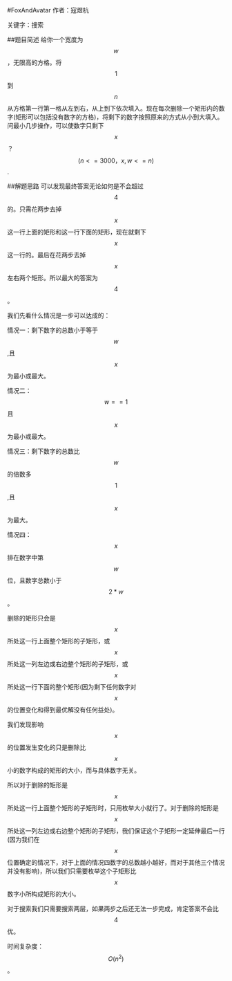 #FoxAndAvatar
作者：寇煜杭

关键字：搜索

##题目简述
 给你一个宽度为$$w$$，无限高的方格。将$$1$$到$$n$$从方格第一行第一格从左到右，从上到下依次填入。现在每次删除一个矩形内的数字(矩形可以包括没有数字的方格)，将剩下的数字按照原来的方式从小到大填入。问最小几步操作，可以使数字只剩下$$x$$？$$(n<=3000，x,w<=n)$$.

##解题思路
  可以发现最终答案无论如何是不会超过$$4$$的。只需花两步去掉$$x$$这一行上面的矩形和这一行下面的矩形，现在就剩下$$x$$这一行的。最后在花两步去掉$$x$$左右两个矩形。所以最大的答案为$$4$$。

我们先看什么情况是一步可以达成的：

情况一：剩下数字的总数小于等于$$w$$,且$$x$$为最小或最大。

情况二：$$w==1$$且$$x$$为最小或最大。

情况三：剩下数字的总数比$$w$$的倍数多$$1$$,且$$x$$为最大。

情况四：$$x$$排在数字中第$$w$$位，且数字总数小于$$2*w$$。

删除的矩形只会是$$x$$所处这一行上面整个矩形的子矩形，或$$x$$所处这一列左边或右边整个矩形的子矩形，或$$x$$所处这一行下面的整个矩形(因为剩下任何数字对$$x$$的位置变化和得到最优解没有任何益处)。

我们发现影响$$x$$的位置发生变化的只是删除比$$x$$小的数字构成的矩形的大小，而与具体数字无关。

所以对于删除的矩形是$$x$$所处这一行上面整个矩形的子矩形时，只用枚举大小就行了。对于删除的矩形是$$x$$所处这一列左边或右边整个矩形的子矩形，我们保证这个子矩形一定延伸最后一行(因为我们在$$x$$位置确定的情况下，对于上面的情况四数字的总数越小越好，而对于其他三个情况并没有影响)，所以我们只需要枚举这个子矩形比$$x$$数字小所构成矩形的大小。

对于搜索我们只需要搜索两层，如果两步之后还无法一步完成，肯定答案不会比$$4$$优。

时间复杂度：$$O(n^2)$$。